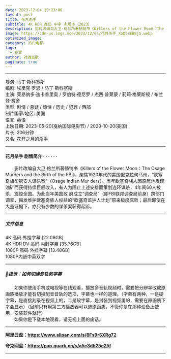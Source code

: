 ```yaml
---
date: 2023-12-04 19:23:06
layout: post
title: 花月杀手
subtitle: 4K HDR 高码 中字 多版本（2023）
description: 影片改编自大卫·格兰所著畅销书《Killers of the Flower Moon：The Osage Murders and the Birth of the FBI》，聚焦1920年代的美国俄克拉何马州，“欧塞奇族印第安人谋杀案”（Osage Indian Mur ders）。当年欧塞奇族人因原居地发现油矿而获得持续巨额收入，有人为阻止上述安排而策划连环谋杀，4年间60人被杀，震惊全国...
image: https://cdn-us.imgs.moe/2023/12/05/花月杀手_XoD0BEBBjS.webp
optimized_image: 
category: 热门电影
tags:
  - 犯罪
author: 对酒当歌
paginate: true
---
```


---

导演: 马丁·斯科塞斯  
编剧: 埃里克·罗思 / 马丁·斯科塞斯  
主演: 莱昂纳多·迪卡普里奥 / 罗伯特·德尼罗 / 杰西·普莱蒙 / 莉莉·格莱斯顿 / 布兰登·费舍  
类型: 剧情 / 悬疑 / 惊悚 / 历史 / 犯罪 / 西部  
制片国家/地区: 美国  
语言: 英语  
上映日期: 2023-05-20(戛纳国际电影节) / 2023-10-20(美国)  
片长: 206分钟  
又名: 花开之月的杀手  

---

#### 花月杀手 剧情简介 · · · · · ·

　　影片改编自大卫·格兰所著畅销书《Killers of the Flower Moon：The Osage Murders and the Birth of the FBI》，聚焦1920年代的美国俄克拉何马州，“欧塞奇族印第安人谋杀案”（Osage Indian Mur ders）。当年欧塞奇族人因原居地发现油矿而获得持续巨额收入，有人为阻止上述安排而策划连环谋杀，4年间60人被杀，震惊全国。为此当年美国政 府成立“调查局”（即FBI联邦调查局前身）跨部门调查，揭发维护欧塞奇族人权益的“欧塞奇监护人计划”原来极度腐败；最后即使在大量证据下，亦只有少数的谋杀案获得起诉。  

---

##### 文件信息

4K 高码 外挂字幕 [22.08GB]  
4K HDR DV 高码 内封字幕   [35.76GB]  
1080P 高码 外挂字幕 [13.48GB]  
1080P内嵌中英双字  

---

##### 🔔提示：如何切换音轨和字幕

　　如果你使用手机或电视等在线观看，播放多音轨视频时，需要把分辨率改成原画质播放才能有切换配音音轨的选项，字幕也一样的道理。（字幕有两种，一是硬字幕，是直接刻录在视频上的，二是软字幕，是封装到视频里的，需要在原画质下才会显示）（目前只有用第三方播放器可以选原画质，不管你是在那种设备上使用，安装软件就行）  
　　如果你是下载本地观看，请无视上面的废话。

---

**阿里云盘：<https://www.alipan.com/s/8Fs9rSXRg72>**

**夸克网盘：<https://pan.quark.cn/s/a5e3db25e25f>**

---
